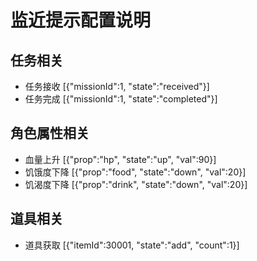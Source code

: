 # 监近提示配置说明

## 任务相关

- 任务接收  [{"missionId":1, "state":"received"}]
- 任务完成  [{"missionId":1, "state":"completed"}]

## 角色属性相关

- 血量上升 [{"prop":"hp", "state":"up", "val":90}]
- 饥饿度下降 [{"prop":"food", "state":"down", "val":20}]
- 饥渴度下降 [{"prop":"drink", "state":"down", "val":20}]

## 道具相关

- 道具获取 [{"itemId":30001, "state":"add", "count":1}]

